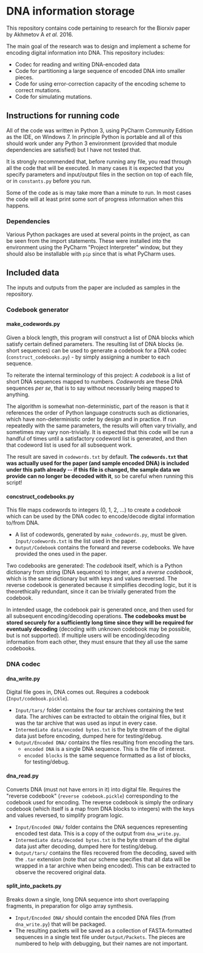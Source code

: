 # DNA information storage

This repository contains code pertaining to research for the Biorxiv paper by Akhmetov A *et al.* 2016.

The main goal of the research was to design and implement a scheme for encoding digital information into DNA. This repository includes:

* Codec for reading and writing DNA-encoded data
* Code for partitioning a large sequence of encoded DNA into smaller pieces.
* Code for using error-correction capacity of the encoding scheme to correct mutations.
* Code for simulating mutations.

## Instructions for running code
All of the code was written in Python 3, using PyCharm Community Edition as the IDE, on Windows 7. In principle Python is portable and all of this should work under any Python 3 environment (provided that module dependencies are satisfied) but I have not tested that.

It is strongly recommended that, before running any file, you read through all the code that will be executed. In many cases it is expected that you specify parameters and input/output files in the section on top of each file, or in `constants.py` before you run.

Some of the code as is may take more than a minute to run. In most cases the code will at least print some sort of progress information when this happens.

### Dependencies
Various Python packages are used at several points in the project, as can be seen from the import statements. These were installed into the environment using the PyCharm "Project Interpreter" window, but they should also be installable with `pip` since that is what PyCharm uses.

## Included data
The inputs and outputs from the paper are included as samples in the repository.

### Codebook generator
#### make_codewords.py
Given a block length, this program will construct a list of DNA blocks which satisfy certain defined parameters. The resulting list of DNA blocks (ie. short sequences) can be used to generate a codebook for a DNA codec (`construct_codebooks.py`) - by simply assigning a number to each sequence.

To reiterate the internal terminology of this project: A *codebook* is a list of short DNA sequences mapped to numbers. *Codewords* are these DNA sequences *per se*, that is to say without necessarily being mapped to anything.

The algorithm is somewhat non-deterministic, part of the reason is that it references the order of Python language constructs such as dictionaries, which have non-deterministic order by design and in practice. If run repeatedly with the same parameters, the results will often vary trivially, and sometimes may vary non-trivially. It is expected that this code will be run a handful of times until a satisfactory codeword list is generated, and then that codeword list is used for all subsequent work.

The result are saved in `codewords.txt` by default. **The `codewords.txt` that was actually used for the paper (and sample encoded DNA) is included under this path already -- if this file is changed, the sample data we provide can no longer be decoded with it**, so be careful when running this script!

#### concstruct_codebooks.py
This file maps codewords to integers (0, 1, 2, ...) to create a *codebook* which can be used by the DNA codec to encode/decode digital information to/from DNA.

* A list of codewords, generated by `make_codewords.py`, must be given. `Input/codewords.txt` is the list used in the paper.
* `Output/Codebook` contains the forward and reverse codebooks. We have provided the ones used in the paper.

Two codebooks are generated: The *codebook* itself, which is a Python dictionary from string (DNA sequence) to integer, and a *reverse codebook*, which is the same dictionary but with keys and values reversed. The reverse codebook is generated because it simplifies decoding logic, but it is theorethically redundant, since it can be trivially generated from the codebook.

In intended usage, the codebook pair is generated once, and then used for all subsequent encoding/decoding operations. **The codebooks must be stored securely for a sufficiently long time since they will be required for eventualy decoding** (decoding with unknown codebook may be possible, but is not supported). If multiple users will be encoding/decoding information from each other, they must ensure that they all use the same codebooks.

### DNA codec
#### dna_write.py
Digital file goes in, DNA comes out. Requires a codebook (`Input/codebook.pickle`).

* `Input/tars/` folder contains the four tar archives containing the test data. The archives can be extracted to obtain the original files, but it was the tar archive that was used as input in every case.
* `Intermediate data/encoded bytes.txt` is the byte stream of the digital data just before encoding, dumped here for testing/debug.
* `Output/Encoded DNA/` contains the files resulting from encoding the tars.
  * `encoded DNA` is a single DNA sequence. This is the file of interest.
  * `encoded blocks` is the same sequence formatted as a list of blocks, for testing/debug.

#### dna_read.py
Converts DNA (must not have errors in it) into digital file. Requires the "reverse codebook" (`reverse codebook.pickle`) corresponding to the codebook used for encoding. The reverse codebook is simply the ordinary codebook (which itself is a map from DNA blocks to integers) with the keys and values reversed, to simplify program logic.

* `Input/Encoded DNA/` folder contains the DNA sequences representing encoded test data. This is a copy of the output from `dna_write.py`.
* `Intermediate data/decoded bytes.txt` is the byte stream of the digital data just after decoding, dumped here for testing/debug.
* `Output/tars/` contains the files recovered from the decoding, saved with the `.tar` extension (note that our scheme specifies that all data will be wrapped in a tar archive when being encoded). This can be extracted to observe the recovered original data.

#### split_into_packets.py
Breaks down a single, long DNA sequence into short overlapping fragments, in preparation for oligo array synthesis.

* `Input/Encoded DNA/` should contain the encoded DNA files (from `dna_write.py`) that will be packaged.
* The resulting packets will be saved as a collection of FASTA-formatted sequences in a single text file under `Output/Packets`. The pieces are numbered to help with debugging, but their names are not important.
